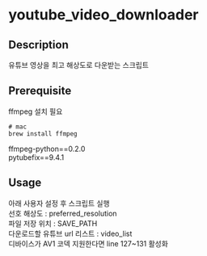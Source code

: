 # youtube_video_downloader

## Description
유튜브 영상을 최고 해상도로 다운받는 스크립트

## Prerequisite
ffmpeg 설치 필요 
```
# mac
brew install ffmpeg
```

ffmpeg-python==0.2.0<br>
pytubefix==9.4.1<br>

## Usage
아래 사용자 설정 후 스크립트 실행<br>
선호 해상도 : preferred_resolution<br>
파일 저장 위치 : SAVE_PATH<br>
다운로드할 유튜브 url 리스트 : video_list<br>
디바이스가 AV1 코덱 지원한다면 line 127~131  활성화<br>
